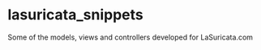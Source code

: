 lasuricata_snippets
===================

Some of the models, views and controllers developed for LaSuricata.com